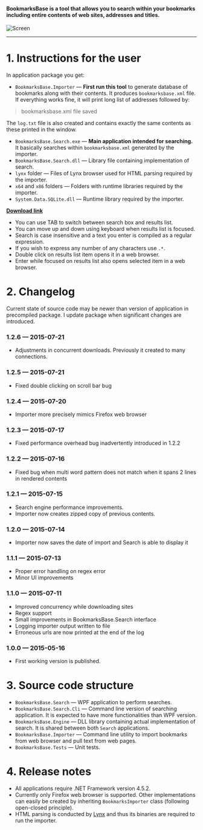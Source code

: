 #### BookmarksBase is a tool that allows you to search within your bookmarks including entire contents of web sites, addresses and titles. ####

![Screen](https://cloud.githubusercontent.com/assets/6310503/8783838/abc8b3a8-2f1e-11e5-9f50-3ce8f4ec5f0a.png)

----------

# 1. Instructions for the user #

In application package you get:

- `BookmarksBase.Importer` &mdash; **First run this tool** to generate database of bookmarks along with their contents. It produces `bookmarksbase.xml` file. If everything works fine, it will print long list of addresses followed by: 

> bookmarksbase.xml file saved

The `log.txt` file is also created and contains exactly the same contents as these printed in the window.

- `BookmarksBase.Search.exe` &mdash; **Main application intended for searching.** It basically searches within `bookmarksbase.xml` generated by the importer.
- `BookmarksBase.Search.dll` &mdash; Library file containing implementation of search.
- `lynx` folder &mdash; Files of Lynx browser used for HTML parsing required by the importer.
- `x64` and `x86` folders &mdash; Folders with runtime libraries required by the importer.
- `System.Data.SQLite.dll` &mdash; Runtime library required by the importer.

**[Download link](https://github.com/przemsen/BookmarksBase/releases/download/V.1.2.6/BookmarksBase.zip)**

- You can use TAB to switch between search box and results list.
- You can move up and down using keyboard when results list is focused.
- Search is case insensitive and a text you enter is compiled as a regular expression.
- If you wish to express any number of any characters use `.*`.
- Double click on results list item opens it in a web browser.
- Enter while focused on results list also opens selected item in a web browser.

# 2. Changelog #

Current state of source code may be newer than version of application in precompiled package. I update package when significant changes are introduced.

### 1.2.6 &mdash; 2015-07-21 ###
- Adjustments in concurrent downloads. Previously it created to many connections.

### 1.2.5 &mdash; 2015-07-21 ###
- Fixed double clicking on scroll bar bug

### 1.2.4 &mdash; 2015-07-20 ###
- Importer more precisely mimics Firefox web browser

### 1.2.3 &mdash; 2015-07-17 ###
- Fixed performance overhead bug inadvertently introduced in 1.2.2

### 1.2.2 &mdash; 2015-07-16 ###
- Fixed bug when multi word pattern does not match when it spans 2 lines in rendered contents

### 1.2.1 &mdash; 2015-07-15 ###
- Search engine performance improvements.
- Importer now creates zipped copy of previous contents.

### 1.2.0 &mdash; 2015-07-14 ###
- Importer now saves the date of import and Search is able to display it

### 1.1.1 &mdash; 2015-07-13 ###
- Proper error handling on regex error
- Minor UI improvements

### 1.1.0 &mdash; 2015-07-11 ###
- Improved concurrency while downloading sites
- Regex support
- Small improvements in BookmarksBase.Search interface
- Logging importer output written to file
- Erroneous urls are now printed at the end of the log 

### 1.0.0 &mdash; 2015-05-16 ###

- First working version is published.

# 3. Source code structure #

- `BookmarksBase.Search` &mdash; WPF application to perform searches. 
- `BookmarksBase.Search.Cli` &mdash; Command line version of searching application. It is expected to have more functionalities than WPF version.
- `BookmarksBase.Engine` &mdash; DLL library containing actual implementation of search. It is shared between both `Search` applications.
- `BookmarksBase.Importer` &mdash; Command line utility to import bookmarks from web browser and pull text from web pages.
- `BookmarksBase.Tests` &mdash; Unit tests.

# 4. Release notes #

- All applications require .NET Framework version 4.5.2.
- Currently only Firefox web browser is supported. Other implementations can easily be created by inheriting `BookmarksImporter` class (following open-closed principle). 
- HTML parsing is conducted by [Lynx](http://lynx.isc.org) and thus its binaries are required to run the importer.
